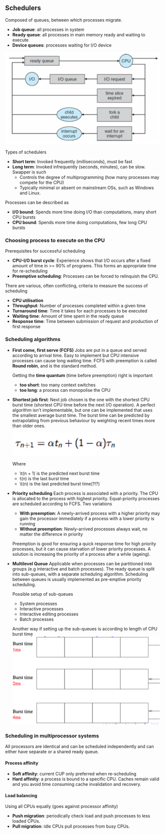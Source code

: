 ## Schedulers

Composed of queues, between which processes migrate.
* **Job queue**: all processes in system
* **Ready queue**: all processes in main memory ready and waiting to execute
* **Device queues**: processes waiting for I/O device

![Scheduling workflow](scheduling_workflow.png)

Types of schedulers
* **Short term**: Invoked frequently (milliseconds), must be fast
* **Long term**: Invoked infrequently (seconds, minutes), can be slow. Swapper is such
  * Controls the degree of multiprogramming (how many processes may compete for the CPU)
  * Typically minimal or absent on mainstream OSs, such as Windows and Linux.

Processes can be described as
* **I/O bound**: Spends more time doing I/O than computations, many short CPU bursts
* **CPU bound**: Spends more time doing computations, few long  CPU bursts

### Choosing process to execute on the CPU
Prerequisites for successful scheduling
* **CPU-I/O burst cycle**: Experience shows that I/O occurs after a fixed amount of time in >= 90% of programs. This forms an appropriate time for re-scheduling
* **Preemptive scheduling**: Processes can be forced to relinquish the CPU.

There are various, often conflicting, criteria to measure the success of scheduling
* **CPU utilisation**
* **Throughput**: Number of processes completed within a given time
* **Turnaround time**: Time it takes for each processes to be executed
* **Waiting time**: Amount of time spent in the ready queue
* **Response time**: Time between submission of request and production of first response

### Scheduling algorithms
* **First come, first serve (FCFS)**
  Jobs are put in a queue and served according to arrival time. Easy to implement but CPU intensive processes can cause long waiting time. FCFS with preemption is called **Round robin**, and is the standard method.

  Getting the **time quantum** (time before preemption) right is important
  * **too short**: too many context switches
  * **too long**: a process can monopolise the CPU
* **Shortest job first**:
  Next job chosen is the one with the shortest CPU burst time (shortest CPU time before the next I/O operation). A perfect algorithm isn't implementable, but one can be implemented that uses the smallest average burst time. The burst time can be predicted by extrapolating from previous behaviour by weighting recent times more than older ones.

  ![Shortest job first extrapolation maths](sjf_extrapolation.png)

  Where
  * \t(n + 1) is the predicted next burst time
  * t(n) is the last burst time
  * \t(n) is the last predicted burst time(?!?)
* **Priority scheduling**
  Each process is associated with a priority. The CPU is allocated to the process with highest priority. Equal-priority processes are scheduled according to FCFS.
  Two variations
  * **With preemption**: A newly-arrived process with a higher priority may gain the processor immediately if a process with a lower priority is running
  * **Without preemption**: Newly-arrived processes always wait, no matter the difference in priority

  Preemption is good for ensuring a quick response time for high priority processes, but it can cause starvation of lower priority processes. A solution is increasing the priority of a process after a while (ageing).
* **Multilevel Queue**
  Applicable when processes can be partitioned into groups (e.g interactive and batch processes). The ready queue is split into sub-queues, with a separate scheduling algorithm. Scheduling between queues is usually implemented as pre-emptive priority scheduling.

  Possible setup of sub-queues
  * System processes
  * Interactive processes
  * Interactive editing processes
  * Batch processes

  Another way if setting up the sub-queues is according to length of CPU burst time
  ![Burst time queues](burst_time_queues.png)

### Scheduling in multiprocessor systems
All processors are identical and can be scheduled independently and can either have separate or a shared ready queue.

#### Process affinity
* **Soft affinity**: current CUP only preferred when re-scheduling
* **Hard affinity**: a process is bound to a specific CPU. Caches remain valid and you avoid time consuming cache invalidation and recovery.

#### Load balancing
Using all CPUs equally (goes against processor affinity)

* **Push migration**: periodically check load and push processes to less loaded CPUs.
* **Pull migration**: idle CPUs pull processes from busy CPUs.
